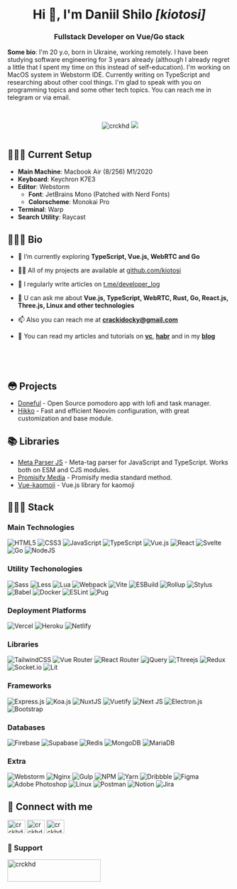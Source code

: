 <h1 align="center">Hi 👋, I'm Daniil Shilo <em>[kiotosi]</em></h1>
<h3 align="center">Fullstack Developer on Vue/Go stack</h3>

**Some bio**: I'm 20 y.o, born in Ukraine, working remotely. I have been studying software engineering for 3 years already (although I already regret a little that I spent my time on this instead of self-education). I'm working on MacOS system in Webstorm IDE. Currently writing on TypeScript and researching about other cool things. I'm glad to speak with you on programming topics and some other tech topics. You can reach me in telegram or via email.

<br>

<p align="center">
<img src="https://www.codewars.com/users/crackidocky/badges/micro" alt=""/>
<img src="https://komarev.com/ghpvc/?username=crckhd&label=Views&color=43de70&style=flat" alt="crckhd" />
<img src="https://img.shields.io/badge/dynamic/json?style=flat&labelColor=black&color=%23ffa116&label=Solved&query=solvedOverTotal&url=https%3A%2F%2Fleetcode-badge.vercel.app%2Fapi%2Fusers%2Fcrackidocky&logo=leetcode&logoColor=green" />
</p>

<p align="center">
  <img src="https://github-readme-stats.vercel.app/api?username=kiotosi" alt="">
</p>

## 👨🏻‍💻 Current Setup
* **Main Machine**: Macbook Air (8/256) M1/2020
* **Keyboard**: Keychron K7E3
* **Editor**: Webstorm
  * **Font**: JetBrains Mono (Patched with Nerd Fonts)
  * **Colorscheme**: Monokai Pro
* **Terminal**: Warp
* **Search Utility**: Raycast

## 💁🏻‍♂️ Bio

- 🌱 I’m currently exploring **TypeScript, Vue.js, WebRTC and Go**

- 👨‍💻 All of my projects are available at [github.com/kiotosi](https://github.com/kiotosi)

- 📝 I regularly write articles on [t.me/developer_log](https://t.me/developer_log)

- 💬 U can ask me about **Vue.js, TypeScript, WebRTC, Rust, Go, React.js, Three.js, Linux and other technologies**

- 📫 Also you can reach me at **crackidocky@gmail.com**

- 🔗 You can read my articles and tutorials on **[vc](https://vc.ru/u/1178100-daniil-shilo)**, **[habr](https://habr.com/ru/users/crackidocky/posts/)** and in my **[blog](https://kiotosi.vercel.app)**

<br>
<br>

<p align="center">
  <img src="https://github-readme-stats.vercel.app/api/top-langs/?username=kiotosi&layout=compact" alt="">
</p>

## 😳 Projects
- [Doneful](https://github.com/crackidocky/doneful) - Open Source pomodoro app with lofi and task manager.
- [Hikko](https://github.com/crackidocky/hikko) - Fast and efficient Neovim configuration, with great customization and base module.

## 📚 Libraries
- [Meta Parser JS](https://gitlab.com/kiotosi/meta-scrapper) - Meta-tag parser for JavaScript and TypeScript. Works both on ESM and CJS modules.
- [Promisify Media](https://gitlab.com/kiotosi/promisify-media) - Promisify media standard method.
- [Vue-kaomoji](https://gitlab.com/kiotosi/vue-kaomoji) - Vue.js library for kaomoji

## 🙋🏻‍♂️ Stack

### Main Technologies
![HTML5](https://img.shields.io/badge/HTML5-%23E34F26.svg?style=plastic&logo=html5&logoColor=white)
![CSS3](https://img.shields.io/badge/CSS3-%231572B6.svg?style=plastic&logo=css3&logoColor=white)
![JavaScript](https://img.shields.io/badge/Javascript-%23323330.svg?style=plastic&logo=javascript&logoColor=%23F7DF1E)
![TypeScript](https://img.shields.io/badge/Typescript-%23007ACC.svg?style=plastic&logo=typescript&logoColor=white)
![Vue.js](https://img.shields.io/badge/Vue.js-%2335495e.svg?style=plastic&logo=vuedotjs&logoColor=%234FC08D)
![React](https://img.shields.io/badge/React-%2320232a.svg?style=plastic&logo=react&logoColor=%2361DAFB)
![Svelte](https://img.shields.io/badge/Svelte-%23f1413d.svg?style=plastic&logo=svelte&logoColor=white)
![Go](https://img.shields.io/badge/Go-%2300ADD8.svg?style=plastic&logo=go&logoColor=white)
![NodeJS](https://img.shields.io/badge/Node.js-6DA55F?style=plastic&logo=node.js&logoColor=white)

### Utility Techonologies
![Sass](https://img.shields.io/badge/Sass-hotpink.svg?style=plastic&logo=Sass&logoColor=white)
![Less](https://img.shields.io/badge/Less-2B4C80?style=plastic&logo=Less&logoColor=white)
![Lua](https://img.shields.io/badge/Lua-%232C2D72.svg?style=plastic&logo=Lua&logoColor=white)
![Webpack](https://img.shields.io/badge/Webpack-%238DD6F9.svg?style=plastic&logo=Webpack&logoColor=black)
![Vite](https://img.shields.io/badge/Vite-white?style=plastic&logo=vite&logoColor=yellow)
![ESBuild](https://img.shields.io/badge/ESBuild-yellow?style=plastic&logo=esbuild&logoColor=black)
![Rollup](https://img.shields.io/badge/Rollup-white?style=plastic&logo=rollup.js)
![Stylus](https://img.shields.io/badge/Stylus-%23ff6347.svg?style=plastic&logo=Stylus&logoColor=white)
![Babel](https://img.shields.io/badge/Babel-F9DC3e?style=plastic&logo=babel&logoColor=black)
![Docker](https://img.shields.io/badge/Docker-%230db7ed.svg?style=plastic&logo=docker&logoColor=white)
![ESLint](https://img.shields.io/badge/ESLint-4B3263?style=plastic&logo=eslint&logoColor=white)
![Pug](https://img.shields.io/badge/Pug-FFF?style=plastic&logo=pug&logoColor=A86454)

### Deployment Platforms
![Vercel](https://img.shields.io/badge/Vercel-%23000000.svg?style=plastic&logo=vercel&logoColor=white)
![Heroku](https://img.shields.io/badge/Heroku-%23430098.svg?style=plastic&logo=heroku&logoColor=white)
![Netlify](https://img.shields.io/badge/Netlify-%23000000.svg?style=plastic&logo=netlify&logoColor=#00C7B7)

### Libraries
![TailwindCSS](https://img.shields.io/badge/TailwindCSS-%2338B2AC.svg?style=plastic&logo=tailwind-css&logoColor=white)
![Vue Router](https://img.shields.io/badge/Vue%20Router-darkgreen?style=plastic&logo=vue.js&logoColor=white)
![React Router](https://img.shields.io/badge/React_Router-CA4245?style=plastic&logo=react-router&logoColor=white)
![jQuery](https://img.shields.io/badge/JQuery-%230769AD.svg?style=plastic&logo=jquery&logoColor=white)
![Threejs](https://img.shields.io/badge/Threejs-black?style=plastic&logo=three.js&logoColor=white)
![Redux](https://img.shields.io/badge/Redux-%23593d88.svg?style=plastic&logo=redux&logoColor=white)
![Socket.io](https://img.shields.io/badge/Socket.io-black?style=plastic&logo=socket.io&badgeColor=010101)
![Lit](https://img.shields.io/badge/Lit-lightblue?style=plastic&logo=lit&logoColor=black)

### Frameworks
![Express.js](https://img.shields.io/badge/Express.js-%23404d59.svg?style=plastic&logo=Express&logoColor=%2361DAFB)
![Koa.js](https://img.shields.io/badge/Koa.js-lightblue?style=plastic&logo=koa&logoColor=black)
![NuxtJS](https://img.shields.io/badge/Nuxt-black?style=plastic&logo=Nuxt.js&logoColor=white)
![Vuetify](https://img.shields.io/badge/Vuetify-1867C0?style=plastic&logo=vuetify&logoColor=AEDDFF)
![Next JS](https://img.shields.io/badge/Next-black?style=plastic&logo=Next.js&logoColor=white)
![Electron.js](https://img.shields.io/badge/Electron-191970?style=plastic&logo=Electron&logoColor=white)
![Bootstrap](https://img.shields.io/badge/Bootstrap-%23563D7C.svg?style=plastic&logo=Bootstrap&logoColor=white)

### Databases
![Firebase](https://img.shields.io/badge/Firebase-%23039BE5.svg?style=plastic&logo=Firebase) 
![Supabase](https://img.shields.io/badge/Supabase-3ECF8E?style=plastic&logo=supabase&logoColor=white)
![Redis](https://img.shields.io/badge/Redis-%23DD0031.svg?style=plastic&logo=redis&logoColor=white)
![MongoDB](https://img.shields.io/badge/MongoDB-%234ea94b.svg?style=plastic&logo=mongodb&logoColor=white)
![MariaDB](https://img.shields.io/badge/MariaDB-003545?style=plastic&logo=mariadb&logoColor=white)

### Extra
![Webstorm](https://img.shields.io/badge/Webstorm-blue?style=plastic&logo=webstorm&logoColor=white)
![Nginx](https://img.shields.io/badge/Nginx-%23009639.svg?style=plastic&logo=nginx&logoColor=white)
![Gulp](https://img.shields.io/badge/Gulp.js-%23CF4647.svg?style=plastic&logo=gulp&logoColor=white)
![NPM](https://img.shields.io/badge/npm-%23000000.svg?style=plastic&logo=npm&logoColor=white)
![Yarn](https://img.shields.io/badge/yarn-%232C8EBB.svg?style=plastic&logo=yarn&logoColor=white)
![Dribbble](https://img.shields.io/badge/Dribbble-EA4C89?style=plastic&logo=dribbble&logoColor=white)
![Figma](https://img.shields.io/badge/Figma-%23F24E1E.svg?style=plastic&logo=figma&logoColor=white)
![Adobe Photoshop](https://img.shields.io/badge/Adobe%20Photoshop-%2331A8FF.svg?style=plastic&logo=adobephotoshop&logoColor=white)
![Linux](https://img.shields.io/badge/Linux-FCC624?style=plastic&logo=Linux&logoColor=black)
![Postman](https://img.shields.io/badge/Postman-FF6C37?style=plastic&logo=postman&logoColor=white)
![Notion](https://img.shields.io/badge/Notion-%23000000.svg?style=plastic&logo=notion&logoColor=white)
![Jira](https://img.shields.io/badge/Jira-%230A0FFF.svg?style=plastic&logo=jira&logoColor=white)

## 🤝 Connect with me
<p align="left">
<a href="https://codepen.io/crckhd" target="blank"><img align="center" src="https://raw.githubusercontent.com/rahuldkjain/github-profile-readme-generator/master/src/images/icons/Social/codepen.svg" alt="crckhd" height="30" width="40" /></a>
<a href="https://instagram.com/crckhd" target="blank"><img align="center" src="https://raw.githubusercontent.com/rahuldkjain/github-profile-readme-generator/master/src/images/icons/Social/instagram.svg" alt="crckhd" height="30" width="40" /></a>
<a href="https://www.leetcode.com/crckhd" target="blank"><img align="center" src="https://raw.githubusercontent.com/rahuldkjain/github-profile-readme-generator/master/src/images/icons/Social/leet-code.svg" alt="crckhd" height="30" width="40" /></a>
</p>

### 💸 Support
<p><a href="https://ko-fi.com/crckhd"> <img align="left" src="https://cdn.ko-fi.com/cdn/kofi3.png?v=3" height="50" width="210" alt="crckhd" /></a></p><br><br>


